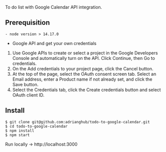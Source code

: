 To do list with Google Calendar API integration.

## Prerequisition

```
- node version > 14.17.0

```

- Google API and get your own credentials

1. Use Google APIs to create or select a project in the Google Developers Console and automatically turn on the API. Click Continue, then Go to credentials.
2. On the Add credentials to your project page, click the Cancel button.
3. At the top of the page, select the OAuth consent screen tab. Select an Email address, enter a Product name if not already set, and click the Save button.
4. Select the Credentials tab, click the Create credentials button and select OAuth client ID.

## Install

```
$ git clone git@github.com:adrianghub/todo-to-google-calendar.git
$ cd todo-to-google-calendar
$ npm install
$ npm start
```

Run locally -> http://localhost:3000 

